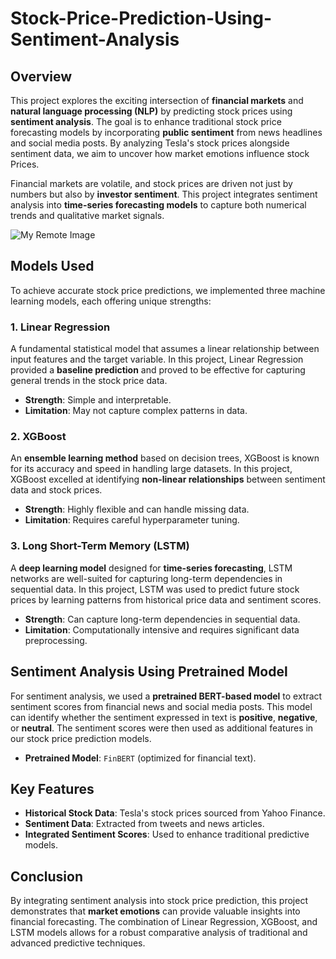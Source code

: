 # Stock-Price-Prediction-Using-Sentiment-Analysis

## Overview
This project explores the exciting intersection of **financial markets** and **natural language processing (NLP)** by predicting stock prices using **sentiment analysis**. The goal is to enhance traditional stock price forecasting models by incorporating **public sentiment** from news headlines and social media posts. By analyzing Tesla's stock prices alongside sentiment data, we aim to uncover how market emotions influence stock Prices.

Financial markets are volatile, and stock prices are driven not just by numbers but also by **investor sentiment**. This project integrates sentiment analysis into **time-series forecasting models** to capture both numerical trends and qualitative market signals.

![My Remote Image](https://media.istockphoto.com/id/1213159713/photo/big-data-technology-for-business-finance-concept.jpg?s=1024x1024&w=is&k=20&c=XqsX7eWf-LItwYuJfZ152iX6OnbxuLWRSNbSjrKCz5A=)

## Models Used
To achieve accurate stock price predictions, we implemented three machine learning models, each offering unique strengths:

### 1. **Linear Regression**
A fundamental statistical model that assumes a linear relationship between input features and the target variable. In this project, Linear Regression provided a **baseline prediction** and proved to be effective for capturing general trends in the stock price data.

- **Strength**: Simple and interpretable.
- **Limitation**: May not capture complex patterns in data.

### 2. **XGBoost**
An **ensemble learning method** based on decision trees, XGBoost is known for its accuracy and speed in handling large datasets. In this project, XGBoost excelled at identifying **non-linear relationships** between sentiment data and stock prices.

- **Strength**: Highly flexible and can handle missing data.
- **Limitation**: Requires careful hyperparameter tuning.

### 3. **Long Short-Term Memory (LSTM)**
A **deep learning model** designed for **time-series forecasting**, LSTM networks are well-suited for capturing long-term dependencies in sequential data. In this project, LSTM was used to predict future stock prices by learning patterns from historical price data and sentiment scores.

- **Strength**: Can capture long-term dependencies in sequential data.
- **Limitation**: Computationally intensive and requires significant data preprocessing.

## Sentiment Analysis Using Pretrained Model
For sentiment analysis, we used a **pretrained BERT-based model** to extract sentiment scores from financial news and social media posts. This model can identify whether the sentiment expressed in text is **positive**, **negative**, or **neutral**. The sentiment scores were then used as additional features in our stock price prediction models.

- **Pretrained Model**: `FinBERT` (optimized for financial text).

## Key Features
- **Historical Stock Data**: Tesla's stock prices sourced from Yahoo Finance.
- **Sentiment Data**: Extracted from tweets and news articles.
- **Integrated Sentiment Scores**: Used to enhance traditional predictive models.

## Conclusion
By integrating sentiment analysis into stock price prediction, this project demonstrates that **market emotions** can provide valuable insights into financial forecasting. The combination of Linear Regression, XGBoost, and LSTM models allows for a robust comparative analysis of traditional and advanced predictive techniques.

